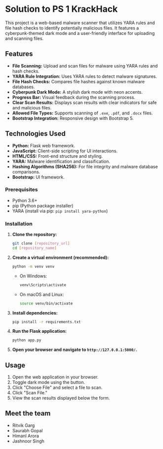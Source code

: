 # Solution to PS 1 KrackHack

This project is a web-based malware scanner that utilizes YARA rules and file hash checks to identify potentially malicious files. It features a cyberpunk-themed dark mode and a user-friendly interface for uploading and scanning files.

## Features

-   **File Scanning:** Upload and scan files for malware using YARA rules and hash checks.
-   **YARA Rule Integration:** Uses YARA rules to detect malware signatures.
-   **File Hash Checks:** Compares file hashes against known malware databases.
-   **Cyberpunk Dark Mode:** A stylish dark mode with neon accents.
-   **Progress Bar:** Visual feedback during the scanning process.
-   **Clear Scan Results:** Displays scan results with clear indicators for safe and malicious files.
-   **Allowed File Types:** Supports scanning of `.exe`, `.pdf`, and `.docx` files.
-   **Bootstrap Integration:** Responsive design with Bootstrap 5.

## Technologies Used

-   **Python:** Flask web framework.
-   **JavaScript:** Client-side scripting for UI interactions.
-   **HTML/CSS:** Front-end structure and styling.
-   **YARA:** Malware identification and classification.
-   **Hashing Algorithms (SHA256):** For file integrity and malware database comparisons.
-   **Bootstrap:** UI framework.

### Prerequisites

-   Python 3.6+
-   pip (Python package installer)
-   YARA (install via pip: `pip install yara-python`)

### Installation

1.  **Clone the repository:**

    ```bash
    git clone [repository_url]
    cd [repository_name]
    ```

2.  **Create a virtual environment (recommended):**

    ```bash
    python -m venv venv
    ```

    -   On Windows:

        ```bash
        venv\Scripts\activate
        ```

    -   On macOS and Linux:

        ```bash
        source venv/bin/activate
        ```

3.  **Install dependencies:**

    ```bash
    pip install -r requirements.txt
    ```

4.  **Run the Flask application:**

    ```bash
    python app.py
    ```

5.  **Open your browser and navigate to `http://127.0.0.1:5000/`.**

## Usage

1.  Open the web application in your browser.
2.  Toggle dark mode using the button.
3.  Click "Choose File" and select a file to scan.
4.  Click "Scan File."
5.  View the scan results displayed below the form.


## Meet the team
- Ritvik Garg
- Saurabh Gopal
- Himanl Arora
- Jashnoor Singh